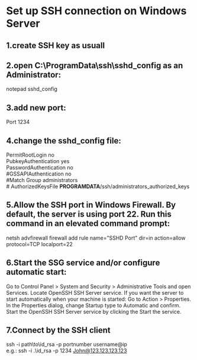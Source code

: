 # Set up SSH connection on Windows Server

## 1.create SSH key as usuall

## 2.open C:\ProgramData\ssh\sshd_config as an Administrator:
  notepad sshd_config

## 3.add new port:
  Port 1234
  
## 4.change the sshd_config file:<br />
  PermitRootLogin no <br />
  PubkeyAuthentication yes <br />
  PasswordAuthentication no <br />
  \#GSSAPIAuthentication no <br />
  \#Match Group administrators <br />
  \#   AuthorizedKeysFile __PROGRAMDATA__/ssh/administrators_authorized_keys

## 5.Allow the SSH port in Windows Firewall. By default, the server is using port 22. Run this command in an elevated command prompt:
  netsh advfirewall firewall add rule name="SSHD Port" dir=in action=allow protocol=TCP localport=22
  
## 6.Start the SSG service and/or configure automatic start:
  Go to Control Panel > System and Security > Administrative Tools and open Services. Locate OpenSSH SSH Server service.
  If you want the server to start automatically when your machine is started: Go to Action > Properties. In the Properties dialog, change Startup type to Automatic and confirm.
  Start the OpenSSH SSH Server service by clicking the Start the service.

## 7.Connect by the SSH client
  ssh -i path\to\id_rsa -p portnumber username@ip <br />
  e.g.: ssh -i .\id_rsa -p 1234 John@123.123.123.123
